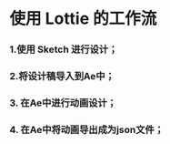 # 使用 Lottie 的工作流

### 1.使用 Sketch 进行设计；

### 2.将设计稿导入到Ae中；

### 3. 在Ae中进行动画设计；

### 4. 在Ae中将动画导出成为json文件；





